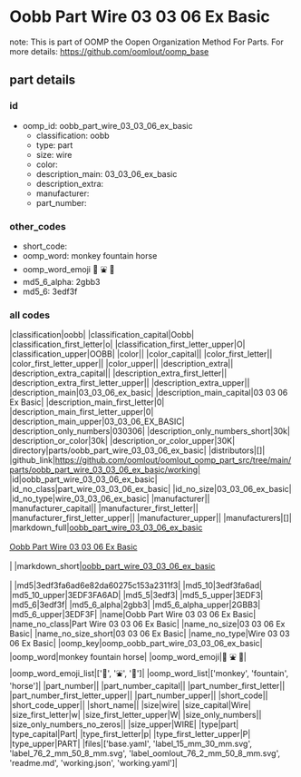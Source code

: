 # Oobb Part Wire 03 03 06 Ex Basic  

note: This is part of OOMP the Oopen Organization Method For Parts. For more details: https://github.com/oomlout/oomp_base

##  part details





### id
* oomp_id: oobb_part_wire_03_03_06_ex_basic
  * classification: oobb
  * type: part
  * size: wire
  * color: 
  * description_main: 03_03_06_ex_basic
  * description_extra: 
  * manufacturer: 
  * part_number: 

### other_codes
* short_code: 
* oomp_word: monkey fountain horse
* oomp_word_emoji :monkey: :fountain: :horse:
* md5_6_alpha: 2gbb3
* md5_6: 3edf3f

### all codes 
|classification|oobb|
|classification_capital|Oobb|
|classification_first_letter|o|
|classification_first_letter_upper|O|
|classification_upper|OOBB|
|color||
|color_capital||
|color_first_letter||
|color_first_letter_upper||
|color_upper||
|description_extra||
|description_extra_capital||
|description_extra_first_letter||
|description_extra_first_letter_upper||
|description_extra_upper||
|description_main|03_03_06_ex_basic|
|description_main_capital|03 03 06 Ex Basic|
|description_main_first_letter|0|
|description_main_first_letter_upper|0|
|description_main_upper|03_03_06_EX_BASIC|
|description_only_numbers|030306|
|description_only_numbers_short|30k|
|description_or_color|30k|
|description_or_color_upper|30K|
|directory|parts/oobb_part_wire_03_03_06_ex_basic|
|distributors|[]|
|github_link|https://github.com/oomlout/oomlout_oomp_part_src/tree/main/parts/oobb_part_wire_03_03_06_ex_basic/working|
|id|oobb_part_wire_03_03_06_ex_basic|
|id_no_class|part_wire_03_03_06_ex_basic|
|id_no_size|03_03_06_ex_basic|
|id_no_type|wire_03_03_06_ex_basic|
|manufacturer||
|manufacturer_capital||
|manufacturer_first_letter||
|manufacturer_first_letter_upper||
|manufacturer_upper||
|manufacturers|[]|
|markdown_full|[oobb_part_wire_03_03_06_ex_basic](https://github.com/oomlout/oomlout_oomp_part_src/tree/main/parts/oobb_part_wire_03_03_06_ex_basic/working)<br>[](https://github.com/oomlout/oomlout_oomp_part_src/tree/main/parts/oobb_part_wire_03_03_06_ex_basic/working)<br>[Oobb Part Wire 03 03 06 Ex Basic](https://github.com/oomlout/oomlout_oomp_part_src/tree/main/parts/oobb_part_wire_03_03_06_ex_basic/working)<br><br>|
|markdown_short|[oobb_part_wire_03_03_06_ex_basic](https://github.com/oomlout/oomlout_oomp_part_src/tree/main/parts/oobb_part_wire_03_03_06_ex_basic/working)<br><br>|
|md5|3edf3fa6ad6e82da60275c153a2311f3|
|md5_10|3edf3fa6ad|
|md5_10_upper|3EDF3FA6AD|
|md5_5|3edf3|
|md5_5_upper|3EDF3|
|md5_6|3edf3f|
|md5_6_alpha|2gbb3|
|md5_6_alpha_upper|2GBB3|
|md5_6_upper|3EDF3F|
|name|Oobb Part Wire 03 03 06 Ex Basic|
|name_no_class|Part Wire 03 03 06 Ex Basic|
|name_no_size|03 03 06 Ex Basic|
|name_no_size_short|03 03 06 Ex Basic|
|name_no_type|Wire 03 03 06 Ex Basic|
|oomp_key|oomp_oobb_part_wire_03_03_06_ex_basic|
|oomp_word|monkey fountain horse|
|oomp_word_emoji|:monkey: :fountain: :horse:|
|oomp_word_emoji_list|[':monkey:', ':fountain:', ':horse:']|
|oomp_word_list|['monkey', 'fountain', 'horse']|
|part_number||
|part_number_capital||
|part_number_first_letter||
|part_number_first_letter_upper||
|part_number_upper||
|short_code||
|short_code_upper||
|short_name||
|size|wire|
|size_capital|Wire|
|size_first_letter|w|
|size_first_letter_upper|W|
|size_only_numbers||
|size_only_numbers_no_zeros||
|size_upper|WIRE|
|type|part|
|type_capital|Part|
|type_first_letter|p|
|type_first_letter_upper|P|
|type_upper|PART|
|files|['base.yaml', 'label_15_mm_30_mm.svg', 'label_76_2_mm_50_8_mm.svg', 'label_oomlout_76_2_mm_50_8_mm.svg', 'readme.md', 'working.json', 'working.yaml']|
